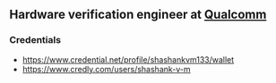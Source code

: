 **Hardware verification engineer** at [Qualcomm](https://www.qualcomm.com/)  
----
### Credentials 
- https://www.credential.net/profile/shashankvm133/wallet  
- https://www.credly.com/users/shashank-v-m  




